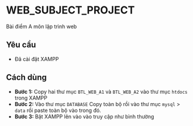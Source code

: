# WEB_SUBJECT_PROJECT
Bài điểm A môn lập trình web
## Yêu cầu
* Đã cài đặt XAMPP
## Cách dùng
* **Bước 1:** Copy hai thư mục `BTL_WEB_A1` và `BTL_WEB_A2` vào thư mục `htdocs` trong XAMPP
* **Bước 2:** Vào thư mục `DATABASE` Copy toàn bộ rồi vào thư mục `mysql` > `data` rồi paste toàn bộ vào trong đó.
* **Bước 3:** Bật XAMPP lên vào vào truy cập như bình thường

